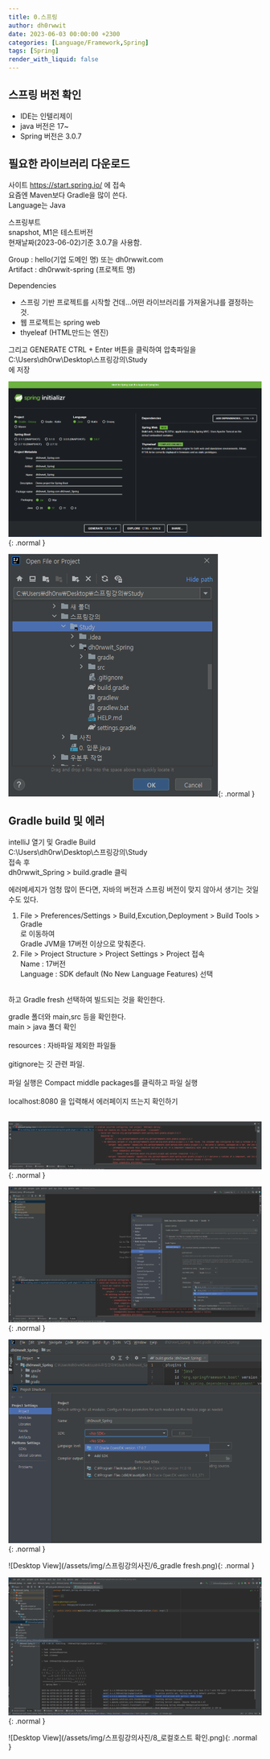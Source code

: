 ```yaml
---
title: 0.스프링
author: dh0rwwit
date: 2023-06-03 00:00:00 +2300
categories: [Language/Framework,Spring]
tags: [Spring]
render_with_liquid: false
---
```


## 스프링 버전 확인
- IDE는 인텔리제이 <br>
- java 버전은 17~ <br>
- Spring 버전은 3.0.7 <br>

## 필요한 라이브러리 다운로드
사이트 https://start.spring.io/ 에 접속 <br>
요즘엔 Maven보다 Gradle을 많이 쓴다. <br>
Language는 Java <br>

스프링부트 <br>
snapshot, M1은 테스트버전 <br>
현재날짜(2023-06-02)기준 3.0.7을 사용함. <br>

Group : hello(기업 도메인 명) 또는 dh0rwwit.com <br>
Artifact : dh0rwwit-spring (프로젝트 명) <br>

Dependencies <br>
- 스프링 기반 프로젝트를 시작할 건데...어떤 라이브러리를 가져올거냐를 결정하는 것. <br>
- 웹 프로젝트는 spring web <br>
- thyeleaf (HTML만드는 엔진) <br>

그리고 GENERATE CTRL + Enter 버튼을 클릭하여 압축파일을  <br>
C:\Users\dh0rw\Desktop\스프링강의\Study <br>
에 저장 <br>


![Desktop View](/assets/img/스프링강의사진/0.png){: .normal }


![Desktop View](/assets/img/스프링강의사진/2.png){: .normal }


## Gradle build 및 에러
intelliJ 열기 및 Gradle Build <br>
C:\Users\dh0rw\Desktop\스프링강의\Study <br>
접속 후 <br>
dh0rwwit_Spring > build.gradle 클릭 <br>

에러메세지가 엄청 많이 뜬다면, 자바의 버전과 스프링 버전이 맞지 않아서 생기는 것일 수도 있다. <br>
1. File > Preferences/Settings > Build,Excution,Deployment > Build Tools > Gradle <br>
로 이동하여  <br>
Gradle JVM을 17버전 이상으로 맞춰준다. <br>
2. File > Project Structure > Project Settings > Project 접속 <br>
Name : 17버전 <br>
Language : SDK default (No New Language Features) 선택 <br>
 <br>
하고 Gradle fresh 선택하여 빌드되는 것을 확인한다. <br>
 
gradle 폴더와 main,src 등을 확인한다. <br>
main > java 폴더 확인 <br>
 <br>
resources : 자바파일 제외한 파일들 <br>
 <br>
gitignore는 깃 관련 파일. <br>
 <br>
파일 실행은 Compact middle packages를 클릭하고 파일 실행 <br>
 <br>
localhost:8080 을 입력해서 에러페이지 뜨는지 확인하기 <br>
 <br>

![Desktop View](/assets/img/스프링강의사진/3.png){: .normal }


![Desktop View](/assets/img/스프링강의사진/4.png){: .normal }


![Desktop View](/assets/img/스프링강의사진/5.png){: .normal }


![Desktop View](/assets/img/스프링강의사진/6_gradle fresh.png){: .normal }

![Desktop View](/assets/img/스프링강의사진/7_설정하고파일실행.png){: .normal }

![Desktop View](/assets/img/스프링강의사진/8_로컬호스트 확인.png){: .normal }
